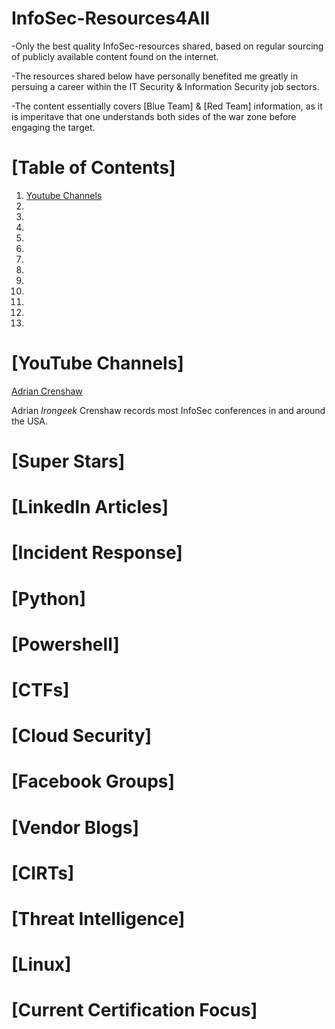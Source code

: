 # InfoSec-Resources4All
-Only the best quality InfoSec-resources shared, based on regular sourcing of publicly available content found on the internet.

-The resources shared below have personally benefited me greatly in persuing a career within the IT Security & Information Security job sectors.

-The content essentially covers [Blue Team] & [Red Team] information, as it is imperitave that one understands both sides of the war zone before engaging the target.

# [Table of Contents]

1. [Youtube Channels](https://github.com/DoGByTe-ZN/infosec-resources4all/blob/master/README.md#youtube-channels)
2.
3.
4.
5.
6.
7.
8.
9.
10.
11.
12.
13.

# [YouTube Channels]
[Adrian Crenshaw](https://www.youtube.com/user/irongeek/playlists)

Adrian *Irongeek* Crenshaw records most InfoSec conferences in and around the USA.
# [Super Stars]
# [LinkedIn Articles]
# [Incident Response]
# [Python]
# [Powershell]
# [CTFs]
# [Cloud Security]
# [Facebook Groups]
# [Vendor Blogs]
# [CIRTs]
# [Threat Intelligence]
# [Linux]
# [Current Certification Focus]
